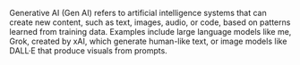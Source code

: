 Generative AI (Gen AI) refers to artificial intelligence systems that can create new content, such as text, images, audio, or code, based on patterns learned from training data. Examples include large language models like me, Grok, created by xAI, which generate human-like text, or image models like DALL·E that produce visuals from prompts.
